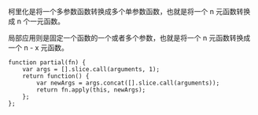 柯里化是将一个多参数函数转换成多个单参数函数，也就是将一个 n 元函数转换成 n 个一元函数。

局部应用则是固定一个函数的一个或者多个参数，也就是将一个 n 元函数转换成一个 n - x 元函数。
```
function partial(fn) {
    var args = [].slice.call(arguments, 1);
    return function() {
        var newArgs = args.concat([].slice.call(arguments));
        return fn.apply(this, newArgs);
    };
};
```
